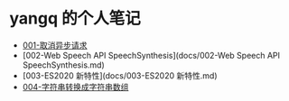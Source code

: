 # yangq 的个人笔记

- [001-取消异步请求](docs/001-取消异步请求.md)
- [002-Web Speech API SpeechSynthesis](docs/002-Web Speech API SpeechSynthesis.md)
- [003-ES2020 新特性](docs/003-ES2020 新特性.md)
- [004-字符串转换成字符串数组](docs/004-字符串转换成字符串数组.md)